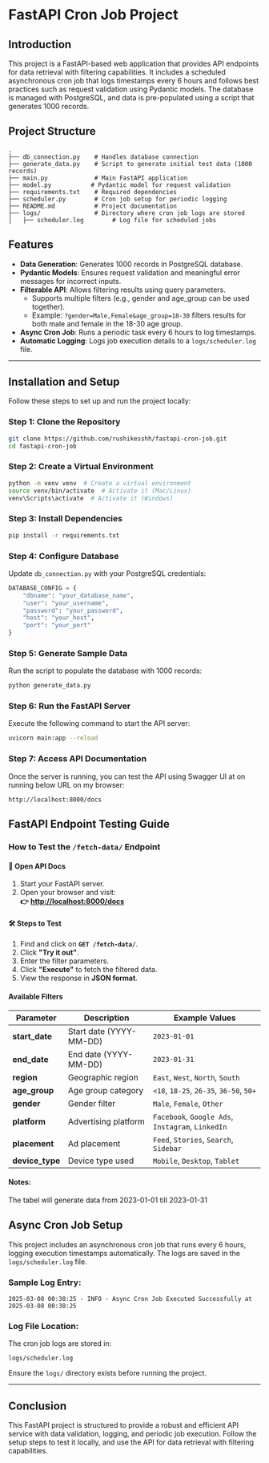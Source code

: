 # FastAPI Cron Job Project

## Introduction
This project is a FastAPI-based web application that provides API endpoints for data retrieval with filtering capabilities. It includes a scheduled asynchronous cron job that logs timestamps every 6 hours and follows best practices such as request validation using Pydantic models. The database is managed with PostgreSQL, and data is pre-populated using a script that generates 1000 records.

## Project Structure
```
.
├── db_connection.py    # Handles database connection
├── generate_data.py    # Script to generate initial test data (1000 records)
├── main.py             # Main FastAPI application
├── model.py           # Pydantic model for request validation
├── requirements.txt    # Required dependencies
├── scheduler.py        # Cron job setup for periodic logging
├── README.md           # Project documentation
├── logs/               # Directory where cron job logs are stored
│   ├── scheduler.log        # Log file for scheduled jobs
```

## Features
- **Data Generation**: Generates 1000 records in PostgreSQL database.
- **Pydantic Models**: Ensures request validation and meaningful error messages for incorrect inputs.
- **Filterable API**: Allows filtering results using query parameters.
  - Supports multiple filters (e.g., gender and age_group can be used together).
  - Example: `?gender=Male,Female&age_group=18-30` filters results for both male and female in the 18-30 age group.
- **Async Cron Job**: Runs a periodic task every 6 hours to log timestamps.
- **Automatic Logging**: Logs job execution details to a `logs/scheduler.log` file.

---

## Installation and Setup
Follow these steps to set up and run the project locally:

### Step 1: Clone the Repository
```sh
git clone https://github.com/rushikesshh/fastapi-cron-job.git
cd fastapi-cron-job
```

### Step 2: Create a Virtual Environment
```sh
python -m venv venv  # Create a virtual environment
source venv/bin/activate  # Activate it (Mac/Linux)
venv\Scripts\activate  # Activate it (Windows)
```

### Step 3: Install Dependencies
```sh
pip install -r requirements.txt
```

### Step 4: Configure Database
Update `db_connection.py` with your PostgreSQL credentials:
```python
DATABASE_CONFIG = {
    "dbname": "your_database_name",
    "user": "your_username",
    "password": "your_password",
    "host": "your_host",
    "port": "your_port"
}
```

### Step 5: Generate Sample Data
Run the script to populate the database with 1000 records:
```sh
python generate_data.py
```

### Step 6: Run the FastAPI Server
Execute the following command to start the API server:
```sh
uvicorn main:app --reload
```

### Step 7: Access API Documentation
Once the server is running, you can test the API using Swagger UI at on running below URL on my browser:
```
http://localhost:8000/docs
```

##  FastAPI Endpoint Testing Guide  

###  How to Test the `/fetch-data/` Endpoint  

#### 🔗 Open API Docs  
1. Start your FastAPI server.  
2. Open your browser and visit:  
   **👉 [http://localhost:8000/docs](http://localhost:8000/docs)**  

#### 🛠 Steps to Test  
1. Find and click on **`GET /fetch-data/`**.  
2. Click **"Try it out"**.  
3. Enter the filter parameters.  
4. Click **"Execute"** to fetch the filtered data.  
5. View the response in **JSON format**.  

####  Available Filters  
| Parameter   | Description                        | Example Values                  |
|------------|--------------------------------|--------------------------------|
| **start_date** | Start date (YYYY-MM-DD)         | `2023-01-01`                   |
| **end_date**   | End date (YYYY-MM-DD)           | `2023-01-31`                   |
| **region**     | Geographic region              | `East`, `West`, `North`, `South` |
| **age_group**  | Age group category             | `<18`, `18-25`, `26-35`, `36-50`, `50+` |
| **gender**     | Gender filter                  | `Male`, `Female`, `Other` |
| **platform**   | Advertising platform           | `Facebook`, `Google Ads`, `Instagram`, `LinkedIn` |
| **placement**  | Ad placement                   | `Feed`, `Stories`, `Search`, `Sidebar` |
| **device_type** | Device type used               | `Mobile`, `Desktop`, `Tablet` |

####  Notes:
The tabel will generate data from 2023-01-01 till 2023-01-31


## Async Cron Job Setup
This project includes an asynchronous cron job that runs every 6 hours, logging execution timestamps automatically. The logs are saved in the `logs/scheduler.log` file.

### Sample Log Entry:
```
2025-03-08 00:38:25 - INFO - Async Cron Job Executed Successfully at 2025-03-08 00:38:25
```

### Log File Location:
The cron job logs are stored in:
```
logs/scheduler.log
```
Ensure the `logs/` directory exists before running the project.

---

## Conclusion
This FastAPI project is structured to provide a robust and efficient API service with data validation, logging, and periodic job execution. Follow the setup steps to test it locally, and use the API for data retrieval with filtering capabilities.

